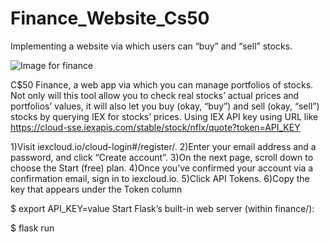 # Finance_Website_Cs50
Implementing a website via which users can “buy” and “sell” stocks.

![Image for finance](https://cs50.harvard.edu/x/2020/tracks/web/finance/finance.png)

C$50 Finance, a web app via which you can manage portfolios of stocks. Not only will this tool allow you to check real stocks’ actual prices and portfolios’ values, it will also let you buy (okay, “buy”) and sell (okay, “sell”) stocks by querying IEX for stocks’ prices.
Using IEX API key using URL like https://cloud-sse.iexapis.com/stable/stock/nflx/quote?token=API_KEY

1)Visit iexcloud.io/cloud-login#/register/.
2)Enter your email address and a password, and click “Create account”.
3)On the next page, scroll down to choose the Start (free) plan.
4)Once you’ve confirmed your account via a confirmation email, sign in to iexcloud.io.
5)Click API Tokens.
6)Copy the key that appears under the Token column

$ export API_KEY=value
 Start Flask’s built-in web server (within finance/):

$ flask run
